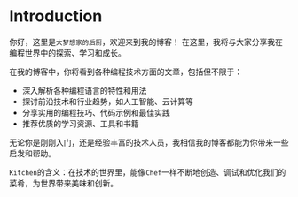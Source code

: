 # Introduction
你好，这里是`大梦想家的后厨`，欢迎来到我的博客！
在这里，我将与大家分享我在编程世界中的探索、学习和成长。

在我的博客中，你将看到各种编程技术方面的文章，包括但不限于：
* 深入解析各种编程语言的特性和用法
* 探讨前沿技术和行业趋势，如人工智能、云计算等
* 分享实用的编程技巧、代码示例和最佳实践
* 推荐优质的学习资源、工具和书籍

无论你是刚刚入门，还是经验丰富的技术人员，我相信我的博客都能为你带来一些启发和帮助。

`Kitchen`的含义：在技术的世界里，能像`Chef`一样不断地创造、调试和优化我们的菜肴，为世界带来美味和创新。